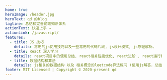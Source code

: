 ```yaml
---
home: true
heroImage: /header.jpg
heroText: qd 的blog
tagline: 总结和完善前端知识体系
actionText: 快速上手 →
actionLink: /javascript/
features:
  - title: JS 技巧
    details: 常用的js使用技巧以及一些常用的代码片段, js设计模式, js原理解析。
  - title: React 深入学习
    details: react项目中的使用总结, react相关性能优化, react进阶 , react运行机制和源码方面的解析。
  - title: 数据结构和算法
    details: js相关的数据结构 以及 相关概念的leetcode算法练习 (使用js解答，总结官方以及优质解答)。
footer: MIT Licensed | Copyright © 2020-present qd
---
```

